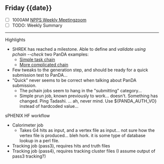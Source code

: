 ## Friday {{date}}

- [ ] 1000AM [NPPS Weekly Meeting](https://docs.google.com/document/d/1YfTyXPeXNQU4XUB28bvHJolgyBIJ2bfrd0u9Gd3WD70/edit)[zoom](https://bnl.zoomgov.com/j/16157150845?pwd=NXNqTi9ZWEFBKzYwRXQ5U3NXU1dBZz09)
- [ ] TODO: Weekly Summary

------------------------------------------------------------

Highlights

- SHREK has reached a milestone.  Able to define and *validate using pchain --check* two PanDA examples:
	- [Simple task chain](https://panda-wms.readthedocs.io/en/latest/client/pchain.html#simple-task-chain)
	- [More complicated chain](https://panda-wms.readthedocs.io/en/latest/client/pchain.html#more-complicated-chain)
- Few tweaks to the generation step, and should be ready for a quick submission test to PanDA...
- "Quick" never seems to be correct when talking about PanDA submission.  
	- The pchain jobs seem to hang in the "submitting" category...
	- Simple prun job, known previously to work... doesn't.  Something has changed.  Ping Tadashi.
... ah, never mind.  Use ${PANDA_AUTH_VO} instead of hardcoded value...

sPHENIX HF workflow
- Calorimeter job
	- Takes G4 hits as input, and a vertex file as input...  not sure how the vertex file is produced... bleh hork. it is some type of database lookup in a perl file.  
- Tracking job (pass3), requires hits and truth files
- Tracking job (pass4), requires tracking cluster files (I assume output of pass3 tracking?)

